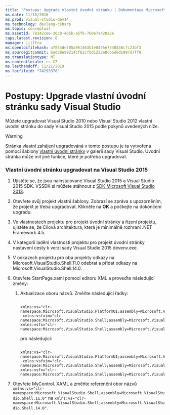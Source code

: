 ```yaml
---
title: 'Postupy: Upgrade vlastní úvodní stránku | Dokumentace Microsoftu'
ms.date: 11/15/2016
ms.prod: visual-studio-dev14
ms.technology: devlang-csharp
ms.topic: conceptual
ms.assetid: 78342ce6-36c8-485b-a5f6-760e7a420a26
caps.latest.revision: 8
manager: jillfra
ms.openlocfilehash: a7854de705a961463b1e8435e7340548cfc23bf3
ms.sourcegitcommit: bad28e99214cf62cfbd1222e8cb5ded1997d7ff0
ms.translationtype: MT
ms.contentlocale: cs-CZ
ms.lasthandoff: 11/21/2019
ms.locfileid: "74293378"
---
```

# <a name="how-to-upgrade-a-visual-studio-custom-start-page"></a>Postupy: Upgrade vlastní úvodní stránku sady Visual Studio
Můžete upgradovat Visual Studio 2010 nebo Visual Studio 2012 vlastní úvodní stránku do sady Visual Studio 2015 podle pokynů uvedených níže.

> [!WARNING]
> Stránka vlastní zahájení upgradováná v tomto postupu je ta vytvořená pomocí šablony [vlastní úvodní stránky](https://marketplace.visualstudio.com/items?itemName=VisualStudioProductTeam.CustomStartPageProjectTemplate) v galerii sady Visual Studio. Úvodní stránka může mít jiné funkce, které je potřeba upgradovat.

### <a name="to-upgrade-a-custom-start-page-to-visual-studio-2015"></a>Vlastní úvodní stránku upgradovat na Visual Studio 2015

1. Ujistěte se, že jsou nainstalované Visual Studio 2015 a Visual Studio 2015 SDK. VSSDK si můžete stáhnout z [SDK Microsoft Visual Studio 2013](https://my.visualstudio.com/Downloads?pid=1436).

2. Otevřete svůj projekt vlastní šablony. Zobrazí se zpráva s upozorněním, že projekt je třeba upgradovat. Klikněte na **OK** a počkejte na dokončení upgradu.

3. Ve vlastnostech projektu pro projekt úvodní stránky a řízení projektu, ujistěte se, že Cílová architektura, která je minimálně rozhraní .NET Framework 4.5.

4. V kategorii ladění vlastnosti projektu pro projekt úvodní stránky nastavení cesty k verzi sady Visual Studio 2015 devenv.exe.

5. V odkazech projektu pro oba projekty odkazy na Microsoft.VisualStudio.Shell.11.0 odebrat a přidat odkazy na Microsoft.VisualStudio.Shell.14.0.

6. Otevřete StartPage.xaml pomocí editoru XML a proveďte následující změny:

    1. Aktualizace oboru názvů. Změňte následující řádky:

        ```

        xmlns:vs="clr-namespace:Microsoft.VisualStudio.PlatformUI;assembly=Microsoft.VisualStudio.Shell.11.0"
         xmlns:vsfxim="clr-namespace:Microsoft.VisualStudio.Shell;assembly=Microsoft.VisualStudio.Shell.Immutable.11.0"
        xmlns:vsfx="clr-namespace:Microsoft.VisualStudio.Shell;assembly=Microsoft.VisualStudio.Shell.11.0"
        ```

         pro následující:

        ```

        xmlns:vs="clr-namespace:Microsoft.VisualStudio.PlatformUI;assembly=Microsoft.VisualStudio.Shell.142.0"
         xmlns:vsfxim="clr-namespace:Microsoft.VisualStudio.Shell;assembly=Microsoft.VisualStudio.Shell.Immutable.14.0"
        xmlns:vsfx="clr-namespace:Microsoft.VisualStudio.Shell;assembly=Microsoft.VisualStudio.Shell.14.0"
        ```

7. Otevřete MyControl. XAML a změňte referenční obor názvů `xmlns:vs="clr-namespace:Microsoft.VisualStudio.Shell;assembly=Microsoft.VisualStudio.Shell.11.0"` na `xmlns:vs="clr-namespace:Microsoft.VisualStudio.Shell;assembly=Microsoft.VisualStudio.Shell.14.0"`.